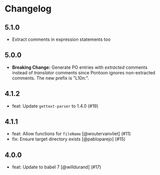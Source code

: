 # Changelog

## 5.1.0

- Extract comments in expression statements too

## 5.0.0

- **Breaking Change:** Generate PO entries with _extracted_ comments instead of _translator_ comments since Pontoon ignores non-extracted comments. The new prefix is "L10n:".

## 4.1.2
- feat: Update `gettext-parser` to 1.4.0 (#19)

## 4.1.1
- feat: Allow functions for `fileName` [@woutervanvliet] (#11)
- fix: Ensure target directory exists [@pabloparejo] (#15)

## 4.0.0
- feat: Update to babel 7 [@willdurand] (#17)

